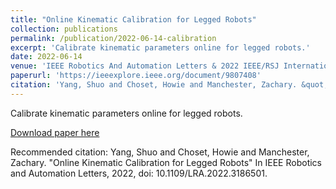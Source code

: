```yaml
---
title: "Online Kinematic Calibration for Legged Robots"
collection: publications
permalink: /publication/2022-06-14-calibration
excerpt: 'Calibrate kinematic parameters online for legged robots.'
date: 2022-06-14
venue: 'IEEE Robotics And Automation Letters & 2022 IEEE/RSJ International Conference on Intelligent Robots and Systems (IROS)'
paperurl: 'https://ieeexplore.ieee.org/document/9807408'
citation: 'Yang, Shuo and Choset, Howie and Manchester, Zachary. &quot;Online Kinematic Calibration for Legged Robots,&quot; in IEEE Robotics and Automation Letters, 2022, doi: 10.1109/LRA.2022.3186501'
---
```

Calibrate kinematic parameters online for legged robots.

[Download paper here](https://ieeexplore.ieee.org/abstract/document/9562000)

Recommended citation: Yang, Shuo and Choset, Howie and Manchester, Zachary. "Online Kinematic Calibration for Legged Robots" In IEEE Robotics and Automation Letters, 2022, doi: 10.1109/LRA.2022.3186501.